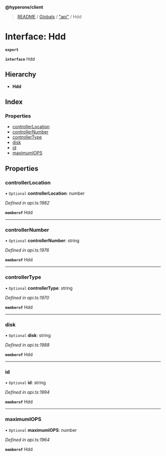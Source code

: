 **@hyperone/client**

> [README](../README.md) / [Globals](../globals.md) / ["api"](../modules/_api_.md) / Hdd

# Interface: Hdd

**`export`** 

**`interface`** Hdd

## Hierarchy

* **Hdd**

## Index

### Properties

* [controllerLocation](_api_.hdd.md#controllerlocation)
* [controllerNumber](_api_.hdd.md#controllernumber)
* [controllerType](_api_.hdd.md#controllertype)
* [disk](_api_.hdd.md#disk)
* [id](_api_.hdd.md#id)
* [maximumIOPS](_api_.hdd.md#maximumiops)

## Properties

### controllerLocation

• `Optional` **controllerLocation**: number

*Defined in api.ts:1982*

**`memberof`** Hdd

___

### controllerNumber

• `Optional` **controllerNumber**: string

*Defined in api.ts:1976*

**`memberof`** Hdd

___

### controllerType

• `Optional` **controllerType**: string

*Defined in api.ts:1970*

**`memberof`** Hdd

___

### disk

• `Optional` **disk**: string

*Defined in api.ts:1988*

**`memberof`** Hdd

___

### id

• `Optional` **id**: string

*Defined in api.ts:1994*

**`memberof`** Hdd

___

### maximumIOPS

• `Optional` **maximumIOPS**: number

*Defined in api.ts:1964*

**`memberof`** Hdd
